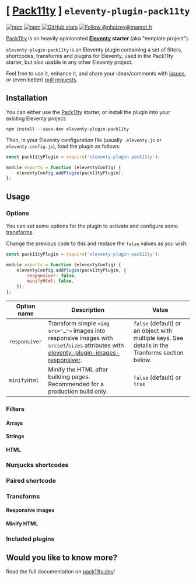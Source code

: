 # [ [Pack11ty](https://pack11ty.dev) ] `eleventy-plugin-pack11ty`

[![npm](https://img.shields.io/npm/v/eleventy-plugin-pack11ty?logo=npm&style=for-the-badge)](<![npm](https://img.shields.io/npm/v/eleventy-plugin-pack11ty?logo=npm&style=for-the-badge)>)
[![npm](https://img.shields.io/npm/dw/eleventy-plugin-pack11ty?style=for-the-badge&logo=npm)](https://www.npmjs.com/package/eleventy-plugin-pack11ty)
[![GitHub stars](https://img.shields.io/github/stars/nhoizey/eleventy-plugin-pack11ty.svg?style=for-the-badge&logo=github)](https://github.com/nhoizey/eleventy-plugin-pack11ty/stargazers)
[![Follow @nhoizey@mamot.fr](https://img.shields.io/mastodon/follow/000262395?domain=https%3A%2F%2Fmamot.fr&style=for-the-badge&logo=mastodon&logoColor=white&color=6364FF)](https://mamot.fr/@nhoizey)

[Pack11ty](https://pack11ty.dev) is an heavily opinionated **[Eleventy](https://www.11ty.dev/) starter** (aka "template project").

`eleventy-plugin-pack11ty` is an Eleventy plugin containing a set of filters, shortcodes, transforms and plugins for Eleventy, used in the Pack11ty starter, but also usable in any other Eleventy project.

Feel free to use it, enhance it, and share your ideas/comments with [issues](https://github.com/nhoizey/eleventy-plugin-pack11ty/issues/new/choose), or (even better) [pull requests](https://github.com/nhoizey/eleventy-plugin-pack11ty/compare).

## Installation

You can either use the [Pack11ty](https://pack11ty.dev) starter, or install the plugin into your existing Eleventy project:

```shell
npm install --save-dev eleventy-plugin-pack11ty
```

Then, in your Eleventy configuration file (usually `.eleventy.js` or `eleventy.config.js`), load the plugin as follows:

```js
const pack11tyPlugin = require('eleventy-plugin-pack11ty');

module.exports = function (eleventyConfig) {
	eleventyConfig.addPlugin(pack11tyPlugin);
};
```

## Usage

### Options

You can set some options for the plugin to activate and configure some [transforms](#transforms).

Change the previous code to this and replace the `false` values as you wish:

```js
const pack11tyPlugin = require('eleventy-plugin-pack11ty');

module.exports = function (eleventyConfig) {
	eleventyConfig.addPlugin(pack11tyPlugin, {
		responsiver: false,
		minifyHtml: false,
	});
};
```

| **Option name** | **Description**                                                                                                                                                                                           | **Value**                                                                                      |
| --------------- | --------------------------------------------------------------------------------------------------------------------------------------------------------------------------------------------------------- | ---------------------------------------------------------------------------------------------- |
| `responsiver`   | Transform simple `<img src="…">` images into responsive images with `srcset`/`sizes` attributes with [eleventy-plugin-images-responsiver](https://nhoizey.github.io/eleventy-plugin-images-responsiver/). | `false` (default) or an object with multiple keys. See details in the Tranforms section below. |
| `minifyHtml`    | Minify the HTML after building pages. Recommended for a production build only.                                                                                                                            | `false` (default) or `true`                                                                    |

### Filters

#### Arrays

#### Strings

#### HTML

### Nunjucks shortcodes

### Paired shortcode

### Transforms

#### Responsive images

#### Minify HTML

### Included plugins

## Would you like to know more?

Read the full documentation on [pack11ty.dev](https://pack11ty.dev/)!
